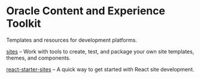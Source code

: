 # Oracle Content and Experience Toolkit

Templates and resources for development platforms.

[sites](sites/) – Work with tools to create, test, and package your own site templates, themes, and components.

[react-starter-sites](react-starter-sites/) – A quick way to get started with React site development.
